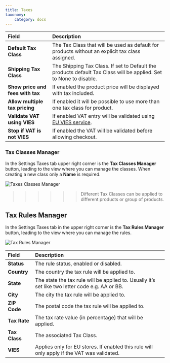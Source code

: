 ```yaml
---
title: Taxes
taxonomy:
    category: docs
---
```


| Field       | Description |
| :---------- | :---------- |
| **Default Tax Class** | The Tax Class that will be used as default for products without an explicit tax class assigned. |
| **Shipping Tax Class** | The Shipping Tax Class. If set to Default the products default Tax Class will be applied. Set to None to disable. |
| **Show price and fees with tax** |  If enabled the product price will be displayed with tax included. |
| **Allow multiple tax pricing** | If enabled it will be possible to use more than one tax class for product. |
| **Validate VAT using VIES** | If enabled VAT entry will be validated using [EU VIES service](http://ec.europa.eu/taxation_customs/vies/faq.html). |
| **Stop if VAT is not VIES** | If enabled the VAT will be validated before allowing checkout. |

### Tax Classes Manager

In the Settings Taxes tab upper right corner is the **Tax Classes Manager** button, leading to the view where you can manage the classes. When creating a new class only a **Name** is required.

![Taxes Classes Manager](taxes.png)

>>>>>> Different Tax Classes can be applied to different products or group of products.

## Tax Rules Manager

In the Settings Taxes tab in the upper right corner is the **Tax Rules Manager** button, leading to the view where you can manage the rules.

![Tax Rules Manager](taxes-rules.png)

| Field       | Description |
| :---------- | :---------- |
| **Status** | The rule status, enabled or disabled. |
| **Country** | The country the tax rule will be applied to. |
| **State** | The state the tax rule will be applied to. Usually it’s set like two letter code e.g. AA or BB. |
| **City** | The city the tax rule will be applied to. |
| **ZIP Code** | The postal code the tax rule will be applied to. |
| **Tax Rate** | The tax rate value (in percentage) that will be applied. |
| **Tax Class** | The associated Tax Class. |
| **VIES** | Applies only for EU stores. If enabled this rule will only apply if the VAT was validated. |
